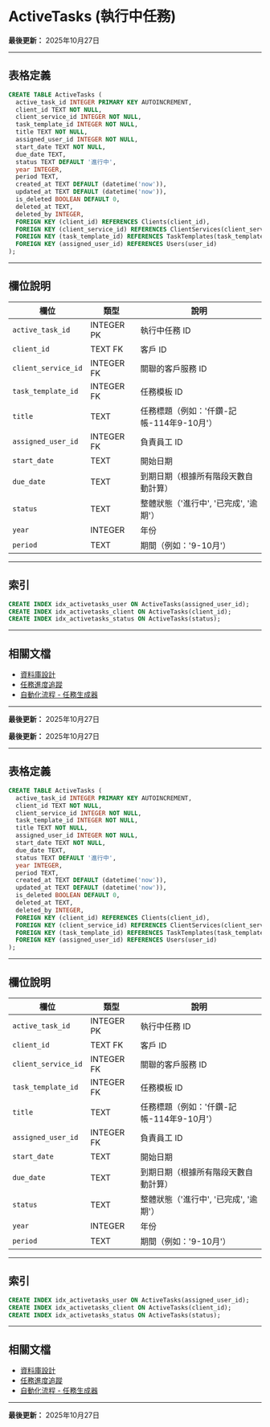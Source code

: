 # ActiveTasks (執行中任務)

**最後更新：** 2025年10月27日

---

## 表格定義

```sql
CREATE TABLE ActiveTasks (
  active_task_id INTEGER PRIMARY KEY AUTOINCREMENT,
  client_id TEXT NOT NULL,
  client_service_id INTEGER NOT NULL,
  task_template_id INTEGER NOT NULL,
  title TEXT NOT NULL,
  assigned_user_id INTEGER NOT NULL,
  start_date TEXT NOT NULL,
  due_date TEXT,
  status TEXT DEFAULT '進行中',
  year INTEGER,
  period TEXT,
  created_at TEXT DEFAULT (datetime('now')),
  updated_at TEXT DEFAULT (datetime('now')),
  is_deleted BOOLEAN DEFAULT 0,
  deleted_at TEXT,
  deleted_by INTEGER,
  FOREIGN KEY (client_id) REFERENCES Clients(client_id),
  FOREIGN KEY (client_service_id) REFERENCES ClientServices(client_service_id),
  FOREIGN KEY (task_template_id) REFERENCES TaskTemplates(task_template_id),
  FOREIGN KEY (assigned_user_id) REFERENCES Users(user_id)
);
```

---

## 欄位說明

| 欄位 | 類型 | 說明 |
|------|------|------|
| `active_task_id` | INTEGER PK | 執行中任務 ID |
| `client_id` | TEXT FK | 客戶 ID |
| `client_service_id` | INTEGER FK | 關聯的客戶服務 ID |
| `task_template_id` | INTEGER FK | 任務模板 ID |
| `title` | TEXT | 任務標題（例如：'仟鑽-記帳-114年9-10月'） |
| `assigned_user_id` | INTEGER FK | 負責員工 ID |
| `start_date` | TEXT | 開始日期 |
| `due_date` | TEXT | 到期日期（根據所有階段天數自動計算） |
| `status` | TEXT | 整體狀態（'進行中', '已完成', '逾期'） |
| `year` | INTEGER | 年份 |
| `period` | TEXT | 期間（例如：'9-10月'） |

---

## 索引

```sql
CREATE INDEX idx_activetasks_user ON ActiveTasks(assigned_user_id);
CREATE INDEX idx_activetasks_client ON ActiveTasks(client_id);
CREATE INDEX idx_activetasks_status ON ActiveTasks(status);
```

---

## 相關文檔

- [資料庫設計](../../資料庫設計.md)
- [任務進度追蹤](../../功能模塊/16-任務進度追蹤.md)
- [自動化流程 - 任務生成器](../../自動化流程/01-任務生成器.md)

---

**最後更新：** 2025年10月27日



**最後更新：** 2025年10月27日

---

## 表格定義

```sql
CREATE TABLE ActiveTasks (
  active_task_id INTEGER PRIMARY KEY AUTOINCREMENT,
  client_id TEXT NOT NULL,
  client_service_id INTEGER NOT NULL,
  task_template_id INTEGER NOT NULL,
  title TEXT NOT NULL,
  assigned_user_id INTEGER NOT NULL,
  start_date TEXT NOT NULL,
  due_date TEXT,
  status TEXT DEFAULT '進行中',
  year INTEGER,
  period TEXT,
  created_at TEXT DEFAULT (datetime('now')),
  updated_at TEXT DEFAULT (datetime('now')),
  is_deleted BOOLEAN DEFAULT 0,
  deleted_at TEXT,
  deleted_by INTEGER,
  FOREIGN KEY (client_id) REFERENCES Clients(client_id),
  FOREIGN KEY (client_service_id) REFERENCES ClientServices(client_service_id),
  FOREIGN KEY (task_template_id) REFERENCES TaskTemplates(task_template_id),
  FOREIGN KEY (assigned_user_id) REFERENCES Users(user_id)
);
```

---

## 欄位說明

| 欄位 | 類型 | 說明 |
|------|------|------|
| `active_task_id` | INTEGER PK | 執行中任務 ID |
| `client_id` | TEXT FK | 客戶 ID |
| `client_service_id` | INTEGER FK | 關聯的客戶服務 ID |
| `task_template_id` | INTEGER FK | 任務模板 ID |
| `title` | TEXT | 任務標題（例如：'仟鑽-記帳-114年9-10月'） |
| `assigned_user_id` | INTEGER FK | 負責員工 ID |
| `start_date` | TEXT | 開始日期 |
| `due_date` | TEXT | 到期日期（根據所有階段天數自動計算） |
| `status` | TEXT | 整體狀態（'進行中', '已完成', '逾期'） |
| `year` | INTEGER | 年份 |
| `period` | TEXT | 期間（例如：'9-10月'） |

---

## 索引

```sql
CREATE INDEX idx_activetasks_user ON ActiveTasks(assigned_user_id);
CREATE INDEX idx_activetasks_client ON ActiveTasks(client_id);
CREATE INDEX idx_activetasks_status ON ActiveTasks(status);
```

---

## 相關文檔

- [資料庫設計](../../資料庫設計.md)
- [任務進度追蹤](../../功能模塊/16-任務進度追蹤.md)
- [自動化流程 - 任務生成器](../../自動化流程/01-任務生成器.md)

---

**最後更新：** 2025年10月27日



